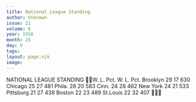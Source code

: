 ```yaml
---
title: National League Standing
author: Unknown
issue: 21
volume: 6
year: 1916
month: 25
day: V
tags:
layout: page.njk
image:
---
```

NATIONAL LEAGUE STANDING W. L. Pct. W. L. Pct. Brooklyn 29 17 630 Chicago 25 27 481 Phila. 28 20 583 Cinn. 24 28 462 New York 24 21 533 Pittsburg 21 27 438 Boston 22 23 489 St.Louis 22 32 407 
